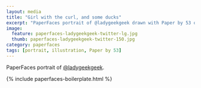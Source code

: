 ```yaml
---
layout: media
title: "Girl with the curl, and some ducks"
excerpt: "PaperFaces portrait of @ladygeekgeek drawn with Paper by 53 on an iPad."
image: 
  feature: paperfaces-ladygeekgeek-twitter-lg.jpg
  thumb: paperfaces-ladygeekgeek-twitter-150.jpg
category: paperfaces
tags: [portrait, illustration, Paper by 53]
---
```


PaperFaces portrait of [@ladygeekgeek](http://twitter.com/ladygeekgeek).

{% include paperfaces-boilerplate.html %}